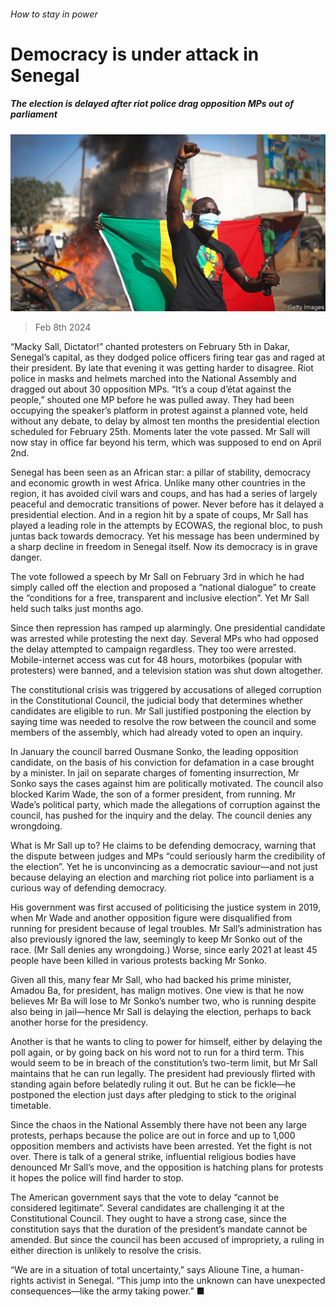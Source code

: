 ###### How to stay in power

# Democracy is under attack in Senegal 

##### The election is delayed after riot police drag opposition MPs out of parliament 

![image](images/20240210_MAP005.jpg) 

> Feb 8th 2024 

“Macky Sall, Dictator!” chanted protesters on February 5th in Dakar, Senegal’s capital, as they dodged police officers firing tear gas and raged at their president. By late that evening it was getting harder to disagree. Riot police in masks and helmets marched into the National Assembly and dragged out about 30 opposition MPs. “It’s a coup d’état against the people,” shouted one MP before he was pulled away. They had been occupying the speaker’s platform in protest against a planned vote, held without any debate, to delay by almost ten months the presidential election scheduled for February 25th. Moments later the vote passed. Mr Sall will now stay in office far beyond his term, which was supposed to end on April 2nd. 

Senegal has been seen as an African star: a pillar of stability, democracy and economic growth in west Africa. Unlike many other countries in the region, it has avoided civil wars and coups, and has had a series of largely peaceful and democratic transitions of power. Never before has it delayed a presidential election. And in a region hit by a spate of coups, Mr Sall has played a leading role in the attempts by ECOWAS, the regional bloc, to push juntas back towards democracy. Yet his message has been undermined by a sharp decline in freedom in Senegal itself. Now its democracy is in grave danger.

The vote followed a speech by Mr Sall on February 3rd in which he had simply called off the election and proposed a “national dialogue” to create the “conditions for a free, transparent and inclusive election”. Yet Mr Sall held such talks just months ago. 

Since then repression has ramped up alarmingly. One presidential candidate was arrested while protesting the next day. Several MPs who had opposed the delay attempted to campaign regardless. They too were arrested. Mobile-internet access was cut for 48 hours, motorbikes (popular with protesters) were banned, and a television station was shut down altogether. 

The constitutional crisis was triggered by accusations of alleged corruption in the Constitutional Council, the judicial body that determines whether candidates are eligible to run. Mr Sall justified postponing the election by saying time was needed to resolve the row between the council and some members of the assembly, which had already voted to open an inquiry. 

In January the council barred Ousmane Sonko, the leading opposition candidate, on the basis of his conviction for defamation in a case brought by a minister. In jail on separate charges of fomenting insurrection, Mr Sonko says the cases against him are politically motivated. The council also blocked Karim Wade, the son of a former president, from running. Mr Wade’s political party, which made the allegations of corruption against the council, has pushed for the inquiry and the delay. The council denies any wrongdoing. 

What is Mr Sall up to? He claims to be defending democracy, warning that the dispute between judges and MPs “could seriously harm the credibility of the election”. Yet he is unconvincing as a democratic saviour—and not just because delaying an election and marching riot police into parliament is a curious way of defending democracy. 

His government was first accused of politicising the justice system in 2019, when Mr Wade and another opposition figure were disqualified from running for president because of legal troubles. Mr Sall’s administration has also previously ignored the law, seemingly to keep Mr Sonko out of the race. (Mr Sall denies any wrongdoing.) Worse, since early 2021 at least 45 people have been killed in various protests backing Mr Sonko. 

Given all this, many fear Mr Sall, who had backed his prime minister, Amadou Ba, for president, has malign motives. One view is that he now believes Mr Ba will lose to Mr Sonko’s number two, who is running despite also being in jail—hence Mr Sall is delaying the election, perhaps to back another horse for the presidency.

Another is that he wants to cling to power for himself, either by delaying the poll again, or by going back on his word not to run for a third term. This would seem to be in breach of the constitution’s two-term limit, but Mr Sall maintains that he can run legally. The president had previously flirted with standing again before belatedly ruling it out. But he can be fickle—he postponed the election just days after pledging to stick to the original timetable.

Since the chaos in the National Assembly there have not been any large protests, perhaps because the police are out in force and up to 1,000 opposition members and activists have been arrested. Yet the fight is not over. There is talk of a general strike, influential religious bodies have denounced Mr Sall’s move, and the opposition is hatching plans for protests it hopes the police will find harder to stop. 

The American government says that the vote to delay “cannot be considered legitimate”. Several candidates are challenging it at the Constitutional Council. They ought to have a strong case, since the constitution says that the duration of the president’s mandate cannot be amended. But since the council has been accused of impropriety, a ruling in either direction is unlikely to resolve the crisis. 

“We are in a situation of total uncertainty,” says Alioune Tine, a human-rights activist in Senegal. “This jump into the unknown can have unexpected consequences—like the army taking power.” ■

